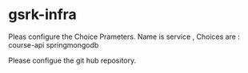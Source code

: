 # gsrk-infra

Pleas configure the Choice Prameters.
Name is service ,
Choices are : course-api
              springmongodb

Please configue the git hub repository.
